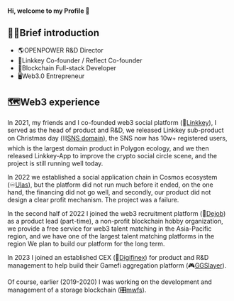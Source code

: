 #### Hi, welcome to my Profile 👋

<!--
**meta-bowen/meta-bowen** is a ✨ _special_ ✨ repository because its `README.md` (this file) appears on your GitHub profile.

Here are some ideas to get you started:

- 🔭 I’m currently working on ...
- 🌱 I’m currently learning ...
- 👯 I’m looking to collaborate on ...
- 🤔 I’m looking for help with ...
- 💬 Ask me about ...
- 📫 How to reach me: ...
- 😄 Pronouns: ...
- ⚡ Fun fact: ...
-->

## 👨‍💻Brief introduction

- 🌎OPENPOWER R&D Director
- 🔭Linkkey Co-founder / Reflect Co-founder
- 🔗Blockchain Full-stack Developer
- 🖥️Web3.0 Entrepreneur



## 🗺️Web3 experience

In 2021, my friends and I co-founded web3 social platform (🔑[Linkkey](https://linkkey.io)), I served as the head of product and R&D, we released Linkkey sub-product on Christmas day (⛓️[SNS domain](https://sns.chat)), the SNS now has 10w+ registered users, which is the largest domain product in Polygon ecology, and we then released Linkkey-App to improve the crypto social circle scene, and the project is still running well today.

In 2022 we established a social application chain in Cosmos ecosystem (♾️[Ulas](https://ulas.network)), but the platform did not run much before it ended, on the one hand, the financing did not go well, and secondly, our product did not design a clear profit mechanism. The project was a failure.

In the second half of 2022 I joined the web3 recruitment platform (👔[Dejob](https://dejob.top)) as a product lead (part-time), a non-profit blockchain hobby organization, we provide a free service for web3 talent matching in the Asia-Pacific region, and we have one of the largest talent matching platforms in the region We plan to build our platform for the long term.

In 2023 I joined an established CEX (🚀[Digifinex](https://www.digifinex.io/en-ww/)) for product and R&D management to help build their Gamefi aggregation platform (🎮[GGSlayer](https://ggslayer.io)).

Of course, earlier (2019-2020) I was working on the development and management of a storage blockchain (🎛️[mwfs](https://www.sohu.com/a/430905346_100105055)).
